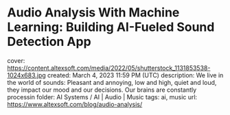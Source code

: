 # Audio Analysis With Machine Learning: Building AI-Fueled Sound Detection App

cover: https://content.altexsoft.com/media/2022/05/shutterstock_1131853538-1024x683.jpg
created: March 4, 2023 11:59 PM (UTC)
description: We live in the world of sounds: Pleasant and annoying, low and high, quiet and loud, they impact our mood and our decisions. Our brains are constantly processin
folder: AI Systems / AI | Audio | Music
tags: ai, music
url: https://www.altexsoft.com/blog/audio-analysis/